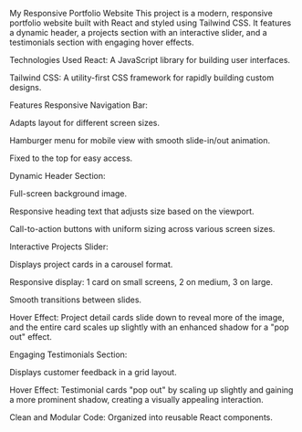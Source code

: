 My Responsive Portfolio Website
This project is a modern, responsive portfolio website built with React and styled using Tailwind CSS. It features a dynamic header, a projects section with an interactive slider, and a testimonials section with engaging hover effects.

Technologies Used
React: A JavaScript library for building user interfaces.

Tailwind CSS: A utility-first CSS framework for rapidly building custom designs.

Features
Responsive Navigation Bar:

Adapts layout for different screen sizes.

Hamburger menu for mobile view with smooth slide-in/out animation.

Fixed to the top for easy access.

Dynamic Header Section:

Full-screen background image.

Responsive heading text that adjusts size based on the viewport.

Call-to-action buttons with uniform sizing across various screen sizes.

Interactive Projects Slider:

Displays project cards in a carousel format.

Responsive display: 1 card on small screens, 2 on medium, 3 on large.

Smooth transitions between slides.

Hover Effect: Project detail cards slide down to reveal more of the image, and the entire card scales up slightly with an enhanced shadow for a "pop out" effect.

Engaging Testimonials Section:

Displays customer feedback in a grid layout.

Hover Effect: Testimonial cards "pop out" by scaling up slightly and gaining a more prominent shadow, creating a visually appealing interaction.

Clean and Modular Code: Organized into reusable React components.
